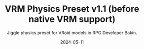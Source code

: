 ---
title: VRM Physics Preset v1.1 (before native VRM support)
subtitle: Jiggle physics preset for VRoid models in RPG Developer Bakin.
date: 2024-05-11
time: 20:10
thumbnail: images/physics_preset.jpg
steam_workshop_link: https://steamcommunity.com/sharedfiles/filedetails/?id=3242428190
content: |
  A physics preset that can be used for any VRM model imported as an FBX into Bakin, mainly for the jiggle physics. It'll automatically assign itself to common VRoid bones. It is outdated, in some aspects, as using a native VRM model will automatically assign dynamic physics, including the hair.
---